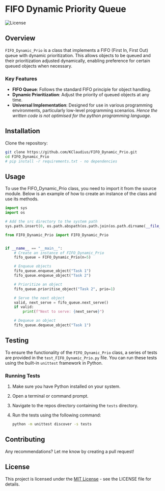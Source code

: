 # FIFO Dynamic Priority Queue

![License](https://img.shields.io/badge/license-MIT-brightgreen) <!-- Adjust according to your license -->

## Overview

`FIFO_Dynamic_Prio` is a class that implements a FIFO (First In, First Out) queue with dynamic prioritization. This allows objects to be queued and their prioritization adjusted dynamically, enabling preference for certain queued objects when necessary.

### Key Features

- **FIFO Queue**: Follows the standard FIFO principle for object handling.
- **Dynamic Prioritization**: Adjust the priority of queued objects at any time.
- **Universal Implementation**: Designed for use in various programming environments, particularly low-level programming scenarios. _Hence the written code is not optimised for the python programming language._

## Installation

Clone the repository:
   ```bash
   git clone https://github.com/KClaudius/FIFO_Dynamic_Prio.git
   cd FIFO_Dynamic_Prio
   # pip install -r requirements.txt - no dependencies
   ```

## Usage
To use the FIFO_Dynamic_Prio class, you need to import it from the source module. Below is an example of how to create an instance of the class and use its methods.

```python
import sys
import os

# Add the src directory to the system path
sys.path.insert(0, os.path.abspath(os.path.join(os.path.dirname(__file__), '../src')))

from FIFO_Dynamic_Prio import FIFO_Dynamic_Prio


if __name__ == "__main__":
    # Create an instance of FIFO_Dynamic_Prio
    fifo_queue = FIFO_Dynamic_Prio(n=5)

    # Enqueue objects
    fifo_queue.enqueue_object("Task 1")
    fifo_queue.enqueue_object("Task 2")

    # Prioritize an object
    fifo_queue.prioritise_object("Task 2", prio=1)

    # Serve the next object
    valid, next_serve = fifo_queue.next_serve()
    if valid:
        print(f"Next to serve: {next_serve}")

    # Dequeue an object
    fifo_queue.dequeue_object("Task 1")
```


## Testing

To ensure the functionality of the `FIFO_Dynamic_Prio` class, a series of tests are provided in the `test_FIFO_Dynamic_Prio.py` file. You can run these tests using the built-in `unittest` framework in Python.

### Running Tests

1. Make sure you have Python installed on your system.
2. Open a terminal or command prompt.
3. Navigate to the repos directory containing the `tests` directory.
4. Run the tests using the following command:

   ```bash
   python -m unittest discover -s tests
   ```

## Contributing
Any recommendations? Let me know by creating a pull request!

## License
This project is licensed under the [MIT License](https://opensource.org/licenses/MIT) - see the LICENSE file for details.